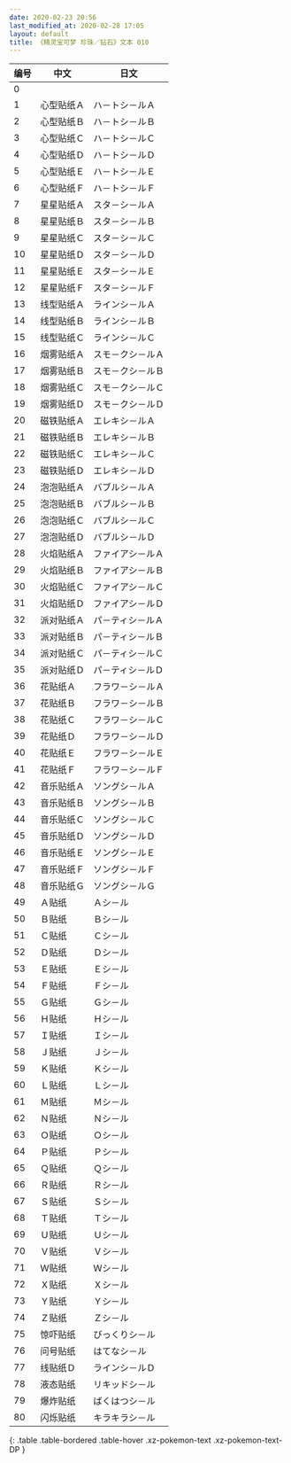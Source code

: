 ```yaml
---
date: 2020-02-23 20:56
last_modified_at: 2020-02-28 17:05
layout: default
title: 《精灵宝可梦 珍珠／钻石》文本 010
---
```

| 编号 | 中文 | 日文 |
| ---- | ---- | ---- |
| 0 | 　 | 　 |
| 1 | 心型贴纸Ａ | ハ－トシ－ルＡ |
| 2 | 心型贴纸Ｂ | ハ－トシ－ルＢ |
| 3 | 心型贴纸Ｃ | ハ－トシ－ルＣ |
| 4 | 心型贴纸Ｄ | ハ－トシ－ルＤ |
| 5 | 心型贴纸Ｅ | ハ－トシ－ルＥ |
| 6 | 心型贴纸Ｆ | ハ－トシ－ルＦ |
| 7 | 星星贴纸Ａ | スタ－シ－ルＡ |
| 8 | 星星贴纸Ｂ | スタ－シ－ルＢ |
| 9 | 星星贴纸Ｃ | スタ－シ－ルＣ |
| 10 | 星星贴纸Ｄ | スタ－シ－ルＤ |
| 11 | 星星贴纸Ｅ | スタ－シ－ルＥ |
| 12 | 星星贴纸Ｆ | スタ－シ－ルＦ |
| 13 | 线型贴纸Ａ | ラインシ－ルＡ |
| 14 | 线型贴纸Ｂ | ラインシ－ルＢ |
| 15 | 线型贴纸Ｃ | ラインシ－ルＣ |
| 16 | 烟雾贴纸Ａ | スモ－クシ－ルＡ |
| 17 | 烟雾贴纸Ｂ | スモ－クシ－ルＢ |
| 18 | 烟雾贴纸Ｃ | スモ－クシ－ルＣ |
| 19 | 烟雾贴纸Ｄ | スモ－クシ－ルＤ |
| 20 | 磁铁贴纸Ａ | エレキシ－ルＡ |
| 21 | 磁铁贴纸Ｂ | エレキシ－ルＢ |
| 22 | 磁铁贴纸Ｃ | エレキシ－ルＣ |
| 23 | 磁铁贴纸Ｄ | エレキシ－ルＤ |
| 24 | 泡泡贴纸Ａ | バブルシ－ルＡ |
| 25 | 泡泡贴纸Ｂ | バブルシ－ルＢ |
| 26 | 泡泡贴纸Ｃ | バブルシ－ルＣ |
| 27 | 泡泡贴纸Ｄ | バブルシ－ルＤ |
| 28 | 火焰贴纸Ａ | ファイアシ－ルＡ |
| 29 | 火焰贴纸Ｂ | ファイアシ－ルＢ |
| 30 | 火焰贴纸Ｃ | ファイアシ－ルＣ |
| 31 | 火焰贴纸Ｄ | ファイアシ－ルＤ |
| 32 | 派对贴纸Ａ | パ－ティシ－ルＡ |
| 33 | 派对贴纸Ｂ | パ－ティシ－ルＢ |
| 34 | 派对贴纸Ｃ | パ－ティシ－ルＣ |
| 35 | 派对贴纸Ｄ | パ－ティシ－ルＤ |
| 36 | 花贴纸Ａ | フラワ－シ－ルＡ |
| 37 | 花贴纸Ｂ | フラワ－シ－ルＢ |
| 38 | 花贴纸Ｃ | フラワ－シ－ルＣ |
| 39 | 花贴纸Ｄ | フラワ－シ－ルＤ |
| 40 | 花贴纸Ｅ | フラワ－シ－ルＥ |
| 41 | 花贴纸Ｆ | フラワ－シ－ルＦ |
| 42 | 音乐贴纸Ａ | ソングシ－ルＡ |
| 43 | 音乐贴纸Ｂ | ソングシ－ルＢ |
| 44 | 音乐贴纸Ｃ | ソングシ－ルＣ |
| 45 | 音乐贴纸Ｄ | ソングシ－ルＤ |
| 46 | 音乐贴纸Ｅ | ソングシ－ルＥ |
| 47 | 音乐贴纸Ｆ | ソングシ－ルＦ |
| 48 | 音乐贴纸Ｇ | ソングシ－ルＧ |
| 49 | Ａ贴纸 | Ａシ－ル |
| 50 | Ｂ贴纸 | Ｂシ－ル |
| 51 | Ｃ贴纸 | Ｃシ－ル |
| 52 | Ｄ贴纸 | Ｄシ－ル |
| 53 | Ｅ贴纸 | Ｅシ－ル |
| 54 | Ｆ贴纸 | Ｆシ－ル |
| 55 | Ｇ贴纸 | Ｇシ－ル |
| 56 | Ｈ贴纸 | Ｈシ－ル |
| 57 | Ｉ贴纸 | Ｉシ－ル |
| 58 | Ｊ贴纸 | Ｊシ－ル |
| 59 | Ｋ贴纸 | Ｋシ－ル |
| 60 | Ｌ贴纸 | Ｌシ－ル |
| 61 | Ｍ贴纸 | Ｍシ－ル |
| 62 | Ｎ贴纸 | Ｎシ－ル |
| 63 | Ｏ贴纸 | Ｏシ－ル |
| 64 | Ｐ贴纸 | Ｐシ－ル |
| 65 | Ｑ贴纸 | Ｑシ－ル |
| 66 | Ｒ贴纸 | Ｒシ－ル |
| 67 | Ｓ贴纸 | Ｓシ－ル |
| 68 | Ｔ贴纸 | Ｔシ－ル |
| 69 | Ｕ贴纸 | Ｕシ－ル |
| 70 | Ｖ贴纸 | Ｖシ－ル |
| 71 | Ｗ贴纸 | Ｗシ－ル |
| 72 | Ｘ贴纸 | Ｘシ－ル |
| 73 | Ｙ贴纸 | Ｙシ－ル |
| 74 | Ｚ贴纸 | Ｚシ－ル |
| 75 | 惊吓贴纸 | びっくりシ－ル |
| 76 | 问号贴纸 | はてなシ－ル |
| 77 | 线贴纸Ｄ | ラインシ－ルＤ |
| 78 | 液态贴纸 | リキッドシ－ル |
| 79 | 爆炸贴纸 | ばくはつシ－ル |
| 80 | 闪烁贴纸 | キラキラシ－ル |
{: .table .table-bordered .table-hover .xz-pokemon-text .xz-pokemon-text-DP }